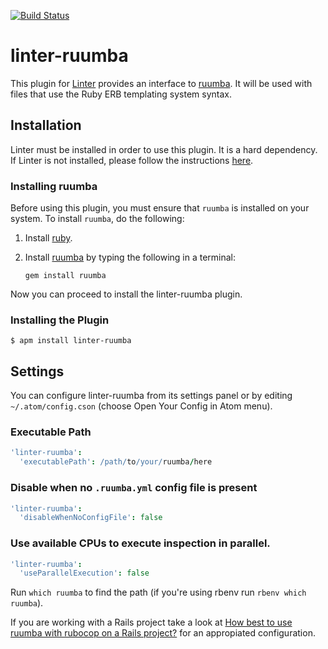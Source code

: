 [![Build Status](https://travis-ci.org/vzamanillo/linter-ruumba.svg?branch=master)](https://travis-ci.org/vzamanillo/linter-ruumba)

# linter-ruumba

This plugin for [Linter](https://github.com/AtomLinter/Linter) provides an
interface to [ruumba](https://github.com/ericqweinstein/ruumba). It will be used with
files that use the Ruby ERB templating system syntax.

## Installation

Linter must be installed in order to use this plugin. It is a hard dependency.
If Linter is not installed, please follow the instructions
[here](https://github.com/AtomLinter/Linter).

### Installing ruumba

Before using this plugin, you must ensure that `ruumba` is installed on your
system. To install `ruumba`, do the following:

1.  Install [ruby](https://www.ruby-lang.org/).

2.  Install [ruumba](https://github.com/ericqweinstein/ruumba) by typing the following
    in a terminal:

    ```ShellSession
    gem install ruumba
    ```

Now you can proceed to install the linter-ruumba plugin.

### Installing the Plugin

```ShellSession
$ apm install linter-ruumba
```

## Settings

You can configure linter-ruumba from its settings panel or by editing
`~/.atom/config.cson` (choose Open Your Config in Atom menu).

### Executable Path

```coffeescript
'linter-ruumba':
  'executablePath': /path/to/your/ruumba/here
```

### Disable when no `.ruumba.yml` config file is present

```coffeescript
'linter-ruumba':
  'disableWhenNoConfigFile': false
```

### Use available CPUs to execute inspection in parallel.

```coffeescript
'linter-ruumba':
  'useParallelExecution': false
```

Run `which ruumba` to find the path (if you're using rbenv run
`rbenv which ruumba`).

If you are working with a Rails project take a look at [How best to use ruumba with rubocop on a Rails project?](https://github.com/ericqweinstein/ruumba/issues/10) for an appropiated configuration.
